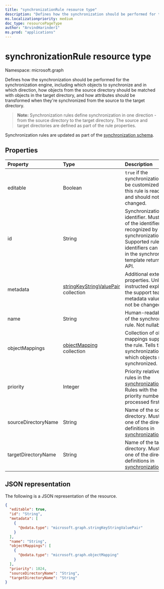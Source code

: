 ```yaml
---
title: "synchronizationRule resource type"
description: "Defines how the synchronization should be performed for the synchronization engine."
ms.localizationpriority: medium
doc_type: resourcePageType
author: "ArvindHarinder1"
ms.prod: "applications"
---
```


# synchronizationRule resource type

Namespace: microsoft.graph

Defines how the synchronization should be performed for the synchronization engine, including which objects to synchronize and in which direction, how objects from the source directory should be matched with objects in the target directory, and how attributes should be transformed when they're synchronized from the source to the target directory.

>**Note:** Synchronization rules define synchronization in one direction - from the source directory to the target directory. The source and target directories are defined as part of the rule properties.

Synchronization rules are updated as part of the [synchronization schema](synchronization-synchronizationschema.md).

## Properties

| Property      | Type      | Description    |
|:--------------|:----------|:---------------|
|editable       |Boolean    |`true` if the synchronization rule can be customized; `false` if this rule is read-only and should not be changed.|
|id             |String     |Synchronization rule identifier. Must be one of the identifiers recognized by the synchronization engine. Supported rule identifiers can be found in the synchronization template returned by the API.|
|metadata       |[stringKeyStringValuePair](synchronization-stringkeystringvaluepair.md) collection |Additional extension properties. Unless instructed explicitly by the support team, metadata values should not be changed.|
|name           |String     |Human-readable name of the synchronization rule. Not nullable.|
|objectMappings |[objectMapping](synchronization-objectmapping.md) collection    |Collection of object mappings supported by the rule. Tells the synchronization engine which objects should be synchronized.|
|priority       |Integer    |Priority relative to other rules in the [synchronizationSchema](synchronization-synchronizationschema.md). Rules with the lowest priority number will be processed first.|
|sourceDirectoryName       |String    |Name of the source directory. Must match one of the directory definitions in [synchronizationSchema](synchronization-synchronizationschema.md).|
|targetDirectoryName       |String    |Name of the target directory. Must match one of the directory definitions in [synchronizationSchema](synchronization-synchronizationschema.md).|

## JSON representation

The following is a JSON representation of the resource.

<!-- {
  "blockType": "resource",
  "optionalProperties": [

  ],
  "@odata.type": "microsoft.graph.synchronizationRule"
}-->

```json
{
  "editable": true,
  "id": "String",
  "metadata": [
    {
      "@odata.type": "microsoft.graph.stringKeyStringValuePair"
    }
  ],
  "name": "String",
  "objectMappings": [
    {
      "@odata.type": "microsoft.graph.objectMapping"
    }
  ],
  "priority": 1024,
  "sourceDirectoryName": "String",
  "targetDirectoryName": "String"
}
```

<!-- uuid: 8fcb5dbc-d5aa-4681-8e31-b001d5168d79
2015-10-25 14:57:30 UTC -->
<!--
{
  "type": "#page.annotation",
  "description": "synchronizationRule resource",
  "keywords": "",
  "section": "documentation",
  "tocPath": "",
  "suppressions": []
}
-->


